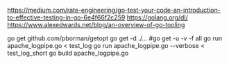 https://medium.com/rate-engineering/go-test-your-code-an-introduction-to-effective-testing-in-go-6e4f66f2c259
https://golang.org/dl/
https://www.alexedwards.net/blog/an-overview-of-go-tooling

go get github.com/pborman/getopt
go get -d ./...
#go get -u -v -f all
go run apache_logpipe.go <  test_log
go run apache_logpipe.go --verbose < test_log_short
go build apache_logpipe.go
